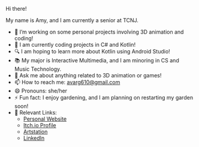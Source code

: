 Hi there!

My name is Amy, and I am currently a senior at TCNJ.

- 🔭 I’m working on some personal projects involving 3D animation and coding!
- 🌱 I am currently coding projects in C# and Kotlin!
- 🔍 I am hoping to learn more about Kotlin using Android Studio!
- 📚 My major is Interactive Multimedia, and I am minoring in CS and Music Technology.
- 💬 Ask me about anything related to 3D animation or games!
- 📫 How to reach me: avarg610@gmail.com
- 😄 Pronouns: she/her
- ⚡ Fun fact: I enjoy gardening, and I am planning on restarting my garden soon!
- 🔗 Relevant Links:
  - [Personal Website](https://a-vargas-gp.github.io/)
  - [Itch.io Profile](https://a-varg.itch.io)
  - [Artstation](https://www.artstation.com/vargas-a9)
  - [LinkedIn](https://www.linkedin.com/in/vargas-amy)
